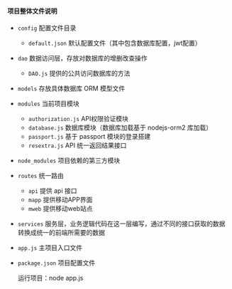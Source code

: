 #### 项目整体文件说明
- `config` 配置文件目录
  - `default.json` 默认配置文件（其中包含数据库配置，jwt配置）

- `dao` 数据访问层，存放对数据库的增删改查操作
  - `DAO.js` 提供的公共访问数据库的方法

- `models` 存放具体数据库 ORM 模型文件

- `modules` 当前项目模块
  - `authorization.js` API权限验证模块
  - `database.js` 数据库模块（数据库加载基于 nodejs-orm2 库加载）
  - `passport.js` 基于 passport 模块的登录搭建
  - `resextra.js` API 统一返回结果接口

- `node_modules` 项目依赖的第三方模块

- `routes` 统一路由
  - `api` 提供 api 接口
  - `mapp` 提供移动APP界面
  - `mweb` 提供移动web站点

- `services` 服务层，业务逻辑代码在这一层编写，通过不同的接口获取的数据转换成统一的前端所需要的数据

- `app.js` 主项目入口文件

- `package.json` 项目配置文件

  运行项目：node app.js